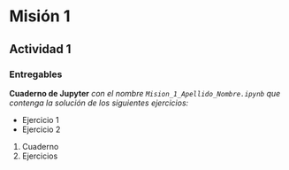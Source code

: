 # Misión 1

## Actividad 1

### Entregables

**Cuaderno de Jupyter** _con el nombre `Mision_1_Apellido_Nombre.ipynb` que contenga la solución de los siguientes ejercicios:_

* Ejercicio 1
* Ejercicio 2

1. Cuaderno
2. Ejercicios